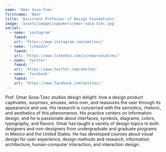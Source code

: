 ```yaml
---
name: 'Omar Sosa-Tzec'
firstname: 'Omar'
title: 'Assistant Professor of Design Foundations'
image: 'assets/images/speakers/omar-sosa-tzec.jpg'
social:
  - name: 'instagram'
    famod: ''
    url: 'https://www.instagram.com/omitzec/'
  - name: 'linkedin'
    famod: ''
    url: 'https://www.linkedin.com/in/omarsosatzec/'
  - name: 'twitter'
    famod: ''
    url: 'https://www.twitter.com/omitzec'
  - name: 'facebook'
    famod: ''
    url: 'https://www.facebook.com/omitzec/'
---
```


Prof. Omar Sosa-Tzec studies design delight: how a design product captivates, surprises, amuses, wins over, and reassures the user through its appearance and use. His research is concerned with the semiotics, rhetoric, and aesthetics of this phenomenon. His practice centers on information design, and he is passionate about interfaces, symbols, diagrams, colors, typography, and flavors. Omar has taught a variety of design topics to both designers and non-designers from undergraduate and graduate programs in Mexico and the United States. He has developed courses about visual design for user experience, design methods and research, information architecture, human-computer interaction, and interaction design.
